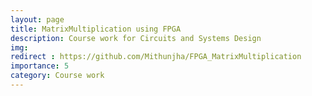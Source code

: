 ```yaml
---
layout: page
title: MatrixMultiplication using FPGA
description: Course work for Circuits and Systems Design
img: 
redirect : https://github.com/Mithunjha/FPGA_MatrixMultiplication
importance: 5
category: Course work
---
```

